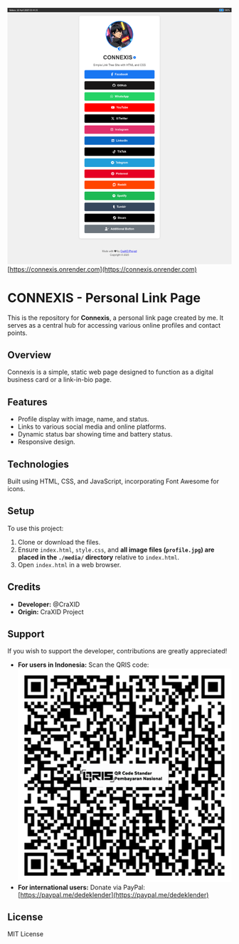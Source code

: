![example page](./media/example.png)
[https://connexis.onrender.com](https://connexis.onrender.com)
# CONNEXIS - Personal Link Page

This is the repository for **Connexis**, a personal link page created by me⁩. It serves as a central hub for accessing various online profiles and contact points.

## Overview

Connexis is a simple, static web page designed to function as a digital business card or a link-in-bio page.

## Features

*   Profile display with image, name, and status.
*   Links to various social media and online platforms.
*   Dynamic status bar showing time and battery status.
*   Responsive design.

## Technologies

Built using HTML, CSS, and JavaScript, incorporating Font Awesome for icons.

## Setup

To use this project:
1.  Clone or download the files.
2.  Ensure `index.html`, `style.css`, and **all image files (`profile.jpg`) are placed in the `./media/` directory** relative to `index.html`.
3.  Open `index.html` in a web browser.

## Credits

*   **Developer:** @CraXID
*   **Origin:** CraXID Project

## Support

If you wish to support the developer, contributions are greatly appreciated!

*   **For users in Indonesia:** Scan the QRIS code:
    ![QRIS Donation Code](./media/QRIS.png)
*   **For international users:** Donate via PayPal:
    [https://paypal.me/dedeklender](https://paypal.me/dedeklender)

## License

MIT License
